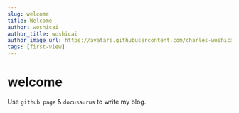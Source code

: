 ```yaml
---
slug: welcome
title: Welcome
author: woshicai
author_title: woshicai
author_image_url: https://avatars.githubusercontent.com/charles-woshicai
tags: [first-view]
---
```


# welcome

Use `github page` & `docusaurus` to write my blog.
